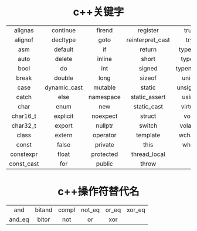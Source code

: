 <center>

# <center>c++关键字</center>


||||||
:-: | :-: | :-: | :-: | :-:
alignas | continue | firend | register | true |
alignof | decltype | goto | reinterpret_cast | try| 
asm | default | if | return | typedef|
auto | delete | inline | short | typeid |
bool | do | int | signed | typename |
break | double | long | sizeof | union |
case | dynamic_cast | mutable | static | unsigned |
catch | else | namespace | static_assert | using |
char | enum | new | static_cast | virtual |
char16_t | explicit | noexpect | struct | void |
char32_t | export | nullptr | switch | volatile |
class | extern | operator | template | wchar_t |
const | false | private | this | while |
constexpr | float | protected | thread_local |
const_cast | for | public | throw | |

# <center>c++操作符替代名</center>
| | | | | | |
:-: | :-: | :-: | :-: | :-:| :-:
and | bitand | compl | not_eq | or_eq | xor_eq |
and_eq | bitor | not | or | xor

</center>